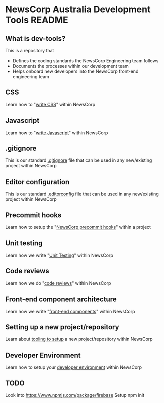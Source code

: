 NewsCorp Australia Development Tools README
===========================================

What is dev-tools?
------------------
This is a repository that
* Defines the coding standards the NewsCorp Engineering team follows
* Documents the processes within our development team
* Helps onboard new developers into the NewsCorp front-end engineering team

CSS
---
Learn how to "[write CSS][1]" within NewsCorp

Javascript
----------
Learn how to "[write Javascript][2]" within NewsCorp 

.gitignore
----------
This is our standard [.gitignore][3] file that can be used in any new/existing project within NewsCorp

Editor configuration
----------
This is our standard [.editorconfig][4] file that can be used in any new/existing project within NewsCorp

Precommit hooks
---------------
Learn how to setup the "[NewsCorp precommit hooks][5]" within a project

Unit testing
----------
Learn how we write "[Unit Testing][6]" within NewsCorp 

Code reviews
------------
Learn how we do "[code reviews][7]" within NewsCorp
 
Front-end component architecture
--------------------------------
Learn how we write "[front-end components][9]" within NewsCorp

Setting up a new project/repository
-----------------------------------
Learn about [tooling to setup][8] a new project/repository within NewsCorp

Developer Environment
---------------------
Learn how to setup your [developer environment][10] within NewsCorp

TODO
----
Look into https://www.npmjs.com/package/firebase
Setup npm init

[1]: documentation/css.md
[2]: documentation/javascript.md
[3]: .gitignore
[4]: .editorconfig
[5]: documentation/pre-commit.md
[6]: documentation/unit-testing.md
[7]: documentation/code-reviews.md
[8]: documentation/tooling.md
[9]: documentation/components.md
[10]: documentation/developer-environment.md
